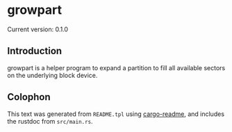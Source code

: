 # growpart

Current version: 0.1.0

## Introduction

growpart is a helper program to expand a partition to fill all available sectors on the
underlying block device.

## Colophon

This text was generated from `README.tpl` using [cargo-readme](https://crates.io/crates/cargo-readme), and includes the rustdoc from `src/main.rs`.